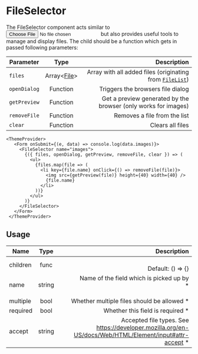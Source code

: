 <!-- 
This is an auto-generated markdown. 
You can change it in "src/organisms/FileSelector.jsx" and run build:docs to update this file.
-->
# FileSelector
The FileSelector component acts similar to <input type="file" /> but also provides useful tools to manage and display files.
The child should be a function which gets in passed following parameters:

|Parameter | Type | Description |
|----------|:----:|------------:|
|`files`|Array<[File](https://developer.mozilla.org/en-US/docs/Web/API/File)>|Array with all added files (originating from [`FileList`](https://developer.mozilla.org/en-US/docs/Web/API/FileList))
|`openDialog`|Function|Triggers the browsers file dialog
|`getPreview`|Function|Get a preview generated by the browser (only works for images)
| `removeFile`|Function|Removes a file from the list
|`clear`|Function|Clears all files

```example
<ThemeProvider>
   <Form onSubmit={(e, data) => console.log(data.images)}>
     <FileSelector name="images">
       {({ files, openDialog, getPreview, removeFile, clear }) => (
         <ul>
           {files.map(file => (
             <li key={file.name} onClick={() => removeFile(file)}>
               <img src={getPreview(file)} height={40} width={40} />
               {file.name}
             </li>
           ))}
         </ul>
       )}
     </FileSelector>
   </Form>
 </ThemeProvider>
```
## Usage
| Name        | Type           | Description  |
| ----------- |:--------------:| ------------:|
|children|func|<br>Default: () => {}
|name|string|Name of the field which is picked up by <Form> *
|multiple|bool|Whether multiple files should be allowed *
|required|bool|Whether this field is required *
|accept|string|Accepted file types. See https://developer.mozilla.org/en-US/docs/Web/HTML/Element/input#attr-accept *
